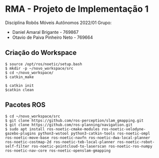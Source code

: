 # RMA - Projeto de Implementação 1
Disciplina Robôs Móveis Autônomos 2022/01
Grupo:
  - Daniel Amaral Brigante - 769867
  - Otavio de Paiva Pinheiro Neto - 769664

## Criação do Workspace 

```shell
$ source /opt/ros/noetic/setup.bash
$ mkdir -p ~/novo_workspace/src
$ cd ~/novo_workspace/
$ catkin_make

$ catkin init
$catkin clean

```

## Pacotes ROS

```console
$ cd ~/novo_workspace/src
$ git clone https://github.com/ros-perception/slam_gmapping.git
$ git clone https://github.com/ros-planning/navigation.git
$ sudo apt install ros-noetic-cmake-modules ros-noetic-velodyne-gazebo-plugins python3-wstool python3-catkin-tools ros-noetic-ompl ros-noetic-move-base ros-noetic-navfn ros-noetic-dwa-local-planner ros-noetic-costmap-2d ros-noetic-teb-local-planner ros-noetic-robot-self-filter ros-noetic-pointcloud-to-laserscan ros-noetic-ros-numpy ros-noetic-nav-core ros-noetic-openslam-gmapping
```
